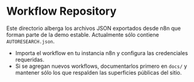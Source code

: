 # Workflow Repository

Este directorio alberga los archivos JSON exportados desde n8n que forman parte de la demo estable. Actualmente sólo contiene `AUTORESEARCH.json`.

- Importa el workflow en tu instancia n8n y configura las credenciales requeridas.
- Si se agregan nuevos workflows, documentarlos primero en `docs/` y mantener sólo los que respalden las superficies públicas del sitio.
